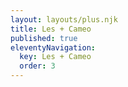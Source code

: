 ```yaml
---
layout: layouts/plus.njk
title: Les + Cameo
published: true
eleventyNavigation:
  key: Les + Cameo
  order: 3
---
```

